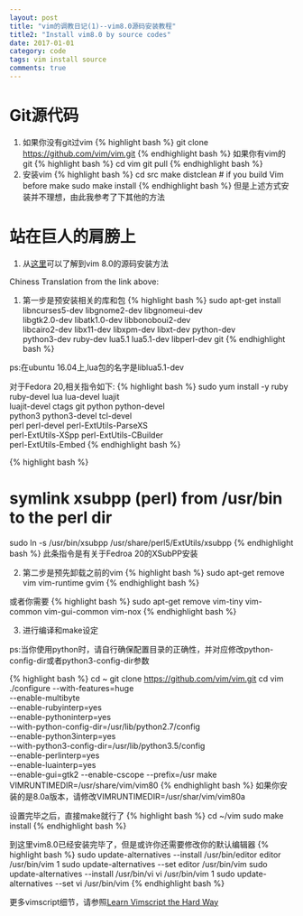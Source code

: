 ```yaml
---
layout: post
title: "vim的调教日记(1)--vim8.0源码安装教程"
title2: "Install vim8.0 by source codes"
date: 2017-01-01
category: code
tags: vim install source
comments: true
---
```


# Git源代码
1. 如果你没有git过vim
{% highlight bash %}
git clone https://github.com/vim/vim.git
{% endhighlight bash %}
如果你有vim的git
{% highlight bash %}
cd vim
git pull
{% endhighlight bash %}
2. 安装vim
{% highlight bash %}
cd src
make distclean # if you build Vim before
make
sudo make install
{% endhighlight bash %}
但是上述方式安装并不理想，由此我参考了下其他的方法
# 站在巨人的肩膀上

1. 从[这里](https://github.com/Valloric/YouCompleteMe/wiki/Building-Vim-from-source)可以了解到vim 8.0的源码安装方法

Chiness Translation from the link above:

1) 第一步是预安装相关的库和包
{% highlight bash %}
sudo apt-get install libncurses5-dev libgnome2-dev libgnomeui-dev \
    libgtk2.0-dev libatk1.0-dev libbonoboui2-dev \
    libcairo2-dev libx11-dev libxpm-dev libxt-dev python-dev \
    python3-dev ruby-dev lua5.1 lua5.1-dev libperl-dev git
{% endhighlight bash %}

ps:在ubuntu 16.04上,lua包的名字是liblua5.1-dev

对于Fedora 20,相关指令如下:
{% highlight bash %}
sudo yum install -y ruby ruby-devel lua lua-devel luajit \
    luajit-devel ctags git python python-devel \
    python3 python3-devel tcl-devel \
    perl perl-devel perl-ExtUtils-ParseXS \
    perl-ExtUtils-XSpp perl-ExtUtils-CBuilder \
    perl-ExtUtils-Embed
{% endhighlight bash %}

{% highlight bash %}
# symlink xsubpp (perl) from /usr/bin to the perl dir
sudo ln -s /usr/bin/xsubpp /usr/share/perl5/ExtUtils/xsubpp 
{% endhighlight bash %}
此条指令是有关于Fedroa 20的XSubPP安装

2) 第二步是预先卸载之前的vim
{% highlight bash %}
sudo apt-get remove vim vim-runtime gvim
{% endhighlight bash %}

或者你需要
{% highlight bash %}
sudo apt-get remove vim-tiny vim-common vim-gui-common vim-nox
{% endhighlight bash %}

3) 进行编译和make设定

ps:当你使用python时，请自行确保配置目录的正确性，并对应修改python-config-dir或者python3-config-dir参数

{% highlight bash %}
cd ~
git clone https://github.com/vim/vim.git
cd vim
./configure --with-features=huge \
            --enable-multibyte \
            --enable-rubyinterp=yes \
            --enable-pythoninterp=yes \
            --with-python-config-dir=/usr/lib/python2.7/config \
            --enable-python3interp=yes \
            --with-python3-config-dir=/usr/lib/python3.5/config \
            --enable-perlinterp=yes \
            --enable-luainterp=yes \
            --enable-gui=gtk2 --enable-cscope --prefix=/usr
make VIMRUNTIMEDIR=/usr/share/vim/vim80
{% endhighlight bash %}
如果你安装的是8.0a版本，请修改VIMRUNTIMEDIR=/usr/shar/vim/vim80a

设置完毕之后，直接make就行了
{% highlight bash %}
cd ~/vim
sudo make install
{% endhighlight bash %}

到这里vim8.0已经安装完毕了，但是或许你还需要修改你的默认编辑器
{% highlight bash %}
sudo update-alternatives --install /usr/bin/editor editor /usr/bin/vim 1
sudo update-alternatives --set editor /usr/bin/vim
sudo update-alternatives --install /usr/bin/vi vi /usr/bin/vim 1
sudo update-alternatives --set vi /usr/bin/vim
{% endhighlight bash %}

更多vimscript细节，请参照[Learn Vimscript the Hard Way](http://learnvimscriptthehardway.stevelosh.com/)
